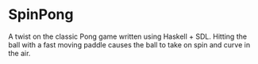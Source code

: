SpinPong
========

A twist on the classic Pong game written using Haskell + SDL. Hitting the ball with a fast moving paddle causes the ball to take on spin and curve in the air.
